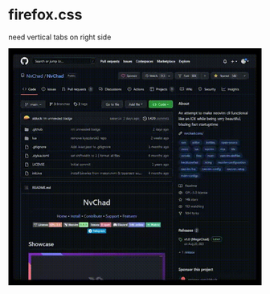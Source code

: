 # firefox.css
need vertical tabs on right side

<p align="center">
<img src="./2023-01-29 09-08-48.gif" />
</p>
